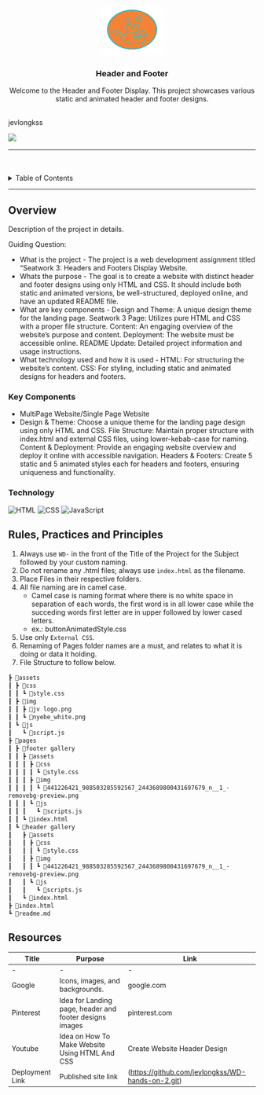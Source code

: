 <a name="readme-top">

<br/>

<br />
<div align="center">
  <a href="https://github.com/zyx-0314/">
  <!-- TODO: If you want to add logo or banner you can add it here -->
    <img src="./assets/img/jv logo.png" alt="Jv" width="130" height="100">
  </a>
<!-- TODO: Change Title to the name of the title of your Project -->
  <h3 align="center">Header and Footer</h3>
</div>
<!-- TODO: Make a short description -->
<div align="center">
  Welcome to the Header and Footer Display. This project showcases various static and animated header and footer designs.
</div>

<br />

<!-- TODO: Change the zyx-0314 into your github username  -->
jevlongkss
<!-- TODO: Change the WD-Template-Project into the same name of your folder -->
![](https://github.com/jevlongkss/WD-Seatwork-3)

---

<br />
<br />

<!-- TODO: If you want to add more layers for your readme -->
<details>
  <summary>Table of Contents</summary>
  <ol>
    <li>
      <a href="#overview">Overview</a>
      <ol>
        <li>
          <a href="#key-components">Key Components</a>
        </li>
        <li>
          <a href="#technology">Technology</a>
        </li>
      </ol>
    </li>
    <li>
      <a href="#rule,-practices-and-principles">Rules, Practices and Principles</a>
    </li>
    <li>
      <a href="#resources">Resources</a>
    </li>
  </ol>
</details>

---

## Overview

<!-- TODO: To be changed -->
<!-- The following are just sample -->
Description of the project in details.

Guiding Question:
- What is the project - The project is a web development assignment titled “Seatwork 3: Headers and Footers Display Website.
- Whats the purpose - The goal is to create a website with distinct header and footer designs using only HTML and CSS. It should include both static and animated versions, be well-structured, deployed online, and have an updated README file.
- What are key components - Design and Theme: A unique design theme for the landing page.
Seatwork 3 Page: Utilizes pure HTML and CSS with a proper file structure.
Content: An engaging overview of the website’s purpose and content.
Deployment: The website must be accessible online.
README Update: Detailed project information and usage instructions. 
- What technology used and how it is used - HTML: For structuring the website’s content.
CSS: For styling, including static and animated designs for headers and footers.

### Key Components
<!-- TODO: List of Key Components -->
<!-- The following are just sample -->
- MultiPage Website/Single Page Website
- Design & Theme: Choose a unique theme for the landing page design using only HTML and CSS.
File Structure: Maintain proper structure with index.html and external CSS files, using lower-kebab-case for naming.
Content & Deployment: Provide an engaging website overview and deploy it online with accessible navigation.
Headers & Footers: Create 5 static and 5 animated styles each for headers and footers, ensuring uniqueness and functionality.

### Technology
<!-- TODO: List of Technology Used -->
![HTML](https://img.shields.io/badge/HTML-E34F26?style=for-the-badge&logo=html5&logoColor=white)
![CSS](https://img.shields.io/badge/CSS-1572B6?style=for-the-badge&logo=css3&logoColor=white)
![JavaScript](https://img.shields.io/badge/JavaScript-F7DF1E?style=for-the-badge&logo=javascript&logoColor=white)

## Rules, Practices and Principles
1. Always use `WD-` in the front of the Title of the Project for the Subject followed by your custom naming.
2. Do not rename any .html files; always use `index.html` as the filename.
3. Place Files in their respective folders.
4. All file naming are in camel case.
   - Camel case is naming format where there is no white space in separation of each words, the first word is in all lower case while the succeding words first letter are in upper followed by lower cased letters.
   - ex.: buttonAnimatedStyle.css
5. Use only `External CSS`.
6. Renaming of Pages folder names are a must, and relates to what it is doing or data it holding.
7. File Structure to follow below.

```
┣ 📂assets
┃ ┣ 📂css
┃ ┃ ┗ 📜style.css
┃ ┣ 📂img
┃ ┃ ┣ 📜jv logo.png
┃ ┃ ┗ 📜nyebe_white.png
┃ ┗ 📂js
┃   ┗ 📜script.js
┣ 📂pages
┃ ┣ 📂footer gallery
┃ ┃ ┣ 📂assets
┃ ┃ ┃ ┣ 📂css
┃ ┃ ┃ ┃ ┗ 📜style.css
┃ ┃ ┃ ┣ 📂img
┃ ┃ ┃ ┃ ┗ 📜441226421_988503285592567_2443689800431697679_n__1_-removebg-preview.png
┃ ┃ ┃ ┗ 📂js
┃ ┃ ┃   ┗ 📜scripts.js
┃ ┃ ┗ 📜index.html
┃ ┗ 📂header gallery
┃   ┣ 📂assets
┃   ┃ ┣ 📂css
┃   ┃ ┃ ┗ 📜style.css
┃   ┃ ┣ 📂img
┃   ┃ ┃ ┗ 📜441226421_988503285592567_2443689800431697679_n__1_-removebg-preview.png
┃   ┃ ┗ 📂js
┃   ┃   ┗ 📜scripts.js
┃   ┗ 📜index.html
┣ 📜index.html
┗ 📜readme.md

```

## Resources

<!-- TODO: Add References -->
| Title | Purpose | Link |
|-|-|-|
-|-|-|
| Google | Icons, images, and backgrounds. | google.com |
| Pinterest | Idea for Landing page, header and footer designs  images | pinterest.com |
| Youtube | Idea on How To Make Website Using HTML And CSS | Create Website Header Design | https://www.youtube.com/watch?v=10Z6UIe7R1E |
| Deployment Link | Published site link | (https://github.com/jevlongkss/WD-hands-on-2.git) |
